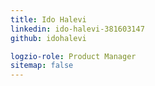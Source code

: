 ```yaml
---
title: Ido Halevi
linkedin: ido-halevi-381603147
github: idohalevi

logzio-role: Product Manager
sitemap: false
---
```

